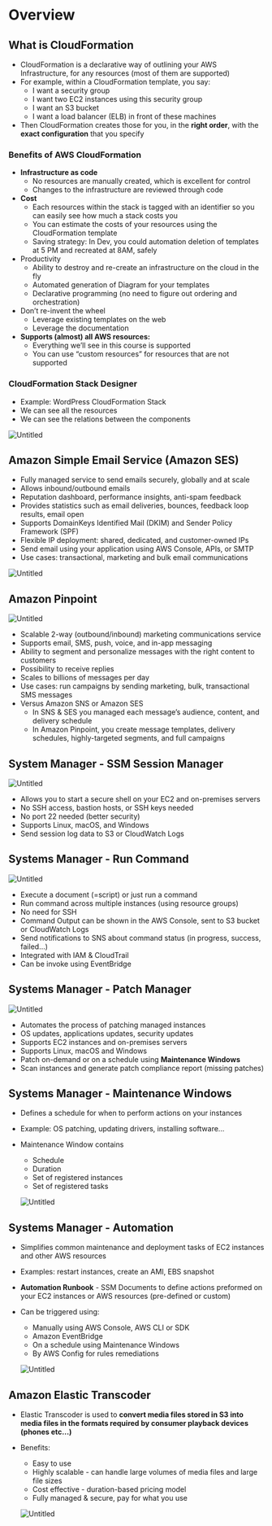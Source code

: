 # Overview

## What is CloudFormation

- CloudFormation is a declarative way of outlining your AWS Infrastructure, for any resources (most of them are supported)
- For example, within a CloudFormation template, you say:
    - I want a security group
    - I want two EC2 instances using this security group
    - I want an S3 bucket
    - I want a load balancer (ELB) in front of these machines
- Then CloudFormation creates those for you, in the **right order**, with the **exact configuration** that you specify

### Benefits of AWS CloudFormation

- **Infrastructure as code**
    - No resources are manually created, which is excellent for control
    - Changes to the infrastructure are reviewed through code
- **Cost**
    - Each resources within the stack is tagged with an identifier so you can easily see how much a stack costs you
    - You can estimate the costs of your resources using the CloudFormation template
    - Saving strategy: In Dev, you could automation deletion of templates at 5 PM and recreated at 8AM, safely
- Productivity
    - Ability to destroy and re-create an infrastructure on the cloud in the fly
    - Automated generation of Diagram for your templates
    - Declarative programming (no need to figure out ordering and orchestration)
- Don’t re-invent the wheel
    - Leverage existing templates on the web
    - Leverage the documentation
- **Supports (almost) all AWS resources:**
    - Everything we’ll see in this course is supported
    - You can use “custom resources” for resources that are not supported

### CloudFormation Stack Designer

- Example: WordPress CloudFormation Stack
- We can see all the resources
- We can see the relations between the components

![Untitled](https://s3-us-west-2.amazonaws.com/secure.notion-static.com/8f4f1f9b-f0db-4731-b6f9-fb1dbf497581/Untitled.png)

## Amazon Simple Email Service (Amazon SES)

- Fully managed service to send emails securely, globally and at scale
- Allows inbound/outbound emails
- Reputation dashboard, performance insights, anti-spam feedback
- Provides statistics such as email deliveries, bounces, feedback loop results, email open
- Supports DomainKeys Identified Mail (DKIM) and Sender Policy Framework (SPF)
- Flexible IP deployment: shared, dedicated, and customer-owned IPs
- Send email using your application using AWS Console, APIs, or SMTP
- Use cases: transactional, marketing and bulk email communications

![Untitled](https://s3-us-west-2.amazonaws.com/secure.notion-static.com/70751f6a-2ee9-47b3-bd10-0f23b38e5492/Untitled.png)

## Amazon Pinpoint

![Untitled](https://s3-us-west-2.amazonaws.com/secure.notion-static.com/623606e9-e2a6-4c51-b5e4-83fc7cda3c56/Untitled.png)

- Scalable 2-way (outbound/inbound) marketing communications service
- Supports email, SMS, push, voice, and in-app messaging
- Ability to segment and personalize messages with the right content to customers
- Possibility to receive replies
- Scales to billions of messages per day
- Use cases: run campaigns by sending marketing, bulk, transactional SMS messages
- Versus Amazon SNS or Amazon SES
    - In SNS & SES you managed each message’s audience, content, and delivery schedule
    - In Amazon Pinpoint, you create message templates, delivery schedules, highly-targeted segments, and full campaigns

## System Manager - SSM Session Manager

![Untitled](https://s3-us-west-2.amazonaws.com/secure.notion-static.com/372602b1-8010-409d-9f87-f868739f3337/Untitled.png)

- Allows you to start a secure shell on your EC2 and on-premises servers
- No SSH access, bastion hosts, or SSH keys needed
- No port 22 needed (better security)
- Supports Linux, macOS, and Windows
- Send session log data to S3 or CloudWatch Logs

## Systems Manager - Run Command

![Untitled](https://s3-us-west-2.amazonaws.com/secure.notion-static.com/c8b60452-0bf3-4766-8e84-de53d12fa05a/Untitled.png)

- Execute a document (=script) or just run a command
- Run command across multiple instances (using resource groups)
- No need for SSH
- Command Output can be shown in the AWS Console, sent to S3 bucket or CloudWatch Logs
- Send notifications to SNS about command status (in progress, success, failed…)
- Integrated with IAM & CloudTrail
- Can be invoke using EventBridge

## Systems Manager - Patch Manager

![Untitled](https://s3-us-west-2.amazonaws.com/secure.notion-static.com/cc321619-aaee-414b-8f2b-e643ab4021e5/Untitled.png)

- Automates the process of patching managed instances
- OS updates, applications updates, security updates
- Supports EC2 instances and on-premises servers
- Supports Linux, macOS and Windows
- Patch on-demand or on a schedule using **Maintenance Windows**
- Scan instances and generate patch compliance report (missing patches)

## Systems Manager - Maintenance Windows

- Defines a schedule for when to perform actions on your instances
- Example: OS patching, updating drivers, installing software…
- Maintenance Window contains
    - Schedule
    - Duration
    - Set of registered instances
    - Set of registered tasks

    ![Untitled](https://s3-us-west-2.amazonaws.com/secure.notion-static.com/0aebb428-065e-4b00-baef-0021edd68ec4/Untitled.png)


## Systems Manager - Automation

- Simplifies common maintenance and deployment tasks of EC2 instances and other AWS resources
- Examples: restart instances, create an AMI, EBS snapshot
- **Automation Runbook** - SSM Documents to define actions preformed on your EC2 instances or AWS resources (pre-defined or custom)
- Can be triggered using:
    - Manually using AWS Console, AWS CLI or SDK
    - Amazon EventBridge
    - On a schedule using Maintenance Windows
    - By AWS Config for rules remediations

    ![Untitled](https://s3-us-west-2.amazonaws.com/secure.notion-static.com/ed8697d4-65dc-43e6-a7e1-0236fa8ab345/Untitled.png)

## Amazon Elastic Transcoder

- Elastic Transcoder is used to **convert media files stored in S3 into media files in the formats required by consumer playback devices (phones etc…)**
- Benefits:
    - Easy to use
    - Highly scalable - can handle large volumes of media files and large file sizes
    - Cost effective - duration-based pricing model
    - Fully managed & secure, pay for what you use

    ![Untitled](https://s3-us-west-2.amazonaws.com/secure.notion-static.com/a56be449-542c-4d40-85f7-d3e66f9af245/Untitled.png)